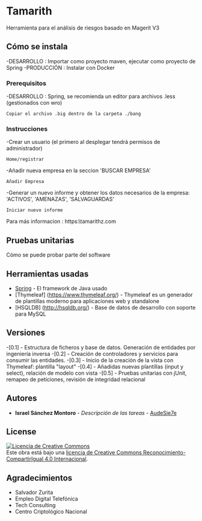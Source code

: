 # Tamarith

Herramienta para el análisis de riesgos basado en Magerit V3

## Cómo se instala

-DESARROLLO : Importar como proyecto maven, ejecutar como proyecto de Spring
-PRODUCCIÓN : Instalar con Docker

### Prerequisitos

-DESARROLLO : Spring, se recomienda un editor para archivos .less (gestionados con wro)

```
Copiar el archivo .big dentro de la carpeta ./bang
```

### Instrucciones

-Crear un usuario (el primero al desplegar tendrá permisos de administrador)

```
Home/registrar
```
-Añadir nueva empresa en la seccion 'BUSCAR EMPRESA'

```
Añadir Empresa
```
-Generar un nuevo informe y obtener los datos necesarios de la empresa: 'ACTIVOS', 'AMENAZAS', 'SALVAGUARDAS'

```
Iniciar nuevo informe
```


Para más informacion : https:\\tamarithz.com

## Pruebas unitarias

Cómo se puede probar parte del software



## Herramientas usadas

* [Spring](https://spring.io/) - El framework de Java usado
* [Thymeleaf] (https://www.thymeleaf.org/) - Thymeleaf es un generador de plantillas moderno para aplicaciones web y standalone
* [HSQLDB] (http://hsqldb.org/) - Base de datos de desarrollo con soporte para MySQL


## Versiones

-[0.1] - Estructura de ficheros y base de datos. Generación de entidades por ingeniería inversa
-[0.2] - Creación de controladores y servicios para consumir las entidades.
-[0.3] - Inicio de la creación de la vista con Thymeleaf: plantilla "layout"
-[0.4] - Añadidas nuevas plantillas (input y select), relación de modelo con vista
-[0.5] - Pruebas unitarias con jUnit, remapeo de peticiones, revisión de integridad relacional

## Autores

* **Israel Sánchez Montoro** - *Descripción de las tareas* - [AudeSie7e](https://github.com/AudeSie7e)



## License

<a rel="license" href="http://creativecommons.org/licenses/by-sa/4.0/"><img alt="Licencia de Creative Commons" style="border-width:0" src="https://i.creativecommons.org/l/by-sa/4.0/88x31.png" /></a><br />Este obra está bajo una <a rel="license" href="http://creativecommons.org/licenses/by-sa/4.0/">licencia de Creative Commons Reconocimiento-CompartirIgual 4.0 Internacional</a>.

## Agradecimientos

* Salvador Zurita
* Empleo Digital Telefónica
* Tech Consulting
* Centro Criptológico Nacional